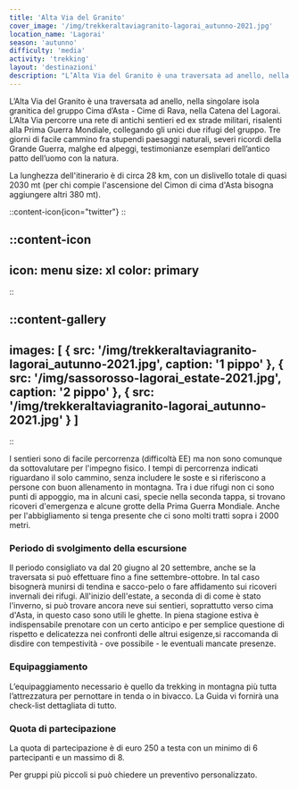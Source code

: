 ```yaml
---
title: 'Alta Via del Granito'
cover_image: '/img/trekkeraltaviagranito-lagorai_autunno-2021.jpg'
location_name: 'Lagorai'
season: 'autunno'
difficulty: 'media'
activity: 'trekking'
layout: 'destinazioni'
description: "L’Alta Via del Granito è una traversata ad anello, nella singolare isola granitica del gruppo Cima d’Asta - Cime di Rava, nella Catena del Lagorai."
---
```


L’Alta Via del Granito è una traversata ad anello, nella singolare isola granitica del gruppo Cima d’Asta - Cime di Rava, nella Catena del Lagorai. L’Alta Via percorre una rete di antichi sentieri ed ex strade militari, risalenti alla Prima Guerra Mondiale, collegando gli unici due rifugi del gruppo. Tre giorni di facile cammino fra stupendi paesaggi naturali, severi ricordi della Grande Guerra, malghe ed alpeggi, testimonianze esemplari dell’antico patto dell’uomo con la natura.

La lunghezza dell'itinerario è di circa 28 km, con un dislivello totale di quasi 2030 mt (per chi compie l'ascensione del Cimon di cima d'Asta bisogna aggiungere altri 380 mt).

::content-icon{icon="twitter"}
::

::content-icon
---
icon: menu
size: xl
color: primary
---
::

::content-gallery
---
images: [ 
    {
        src: '/img/trekkeraltaviagranito-lagorai_autunno-2021.jpg',
        caption: '1 pippo'
    },
    {
        src: '/img/sassorosso-lagorai_estate-2021.jpg',
        caption: '2 pippo'
    },
    {
        src: '/img/trekkeraltaviagranito-lagorai_autunno-2021.jpg'
    }
]
---
::

I sentieri sono di facile percorrenza (difficoltà EE) ma non sono comunque da sottovalutare per l'impegno fisico. I tempi di percorrenza indicati riguardano il solo cammino, senza includere le soste e si riferiscono a persone con buon allenamento in montagna. Tra i due rifugi non ci sono punti di appoggio, ma in alcuni casi, specie nella seconda tappa, si trovano ricoveri d'emergenza e alcune grotte della Prima Guerra Mondiale. Anche per l'abbigliamento si tenga presente che ci sono molti tratti sopra i 2000 metri.

### Periodo di svolgimento della escursione

Il periodo consigliato va dal 20 giugno al 20 settembre, anche se la traversata si può effettuare fino a fine settembre-ottobre. In tal caso bisognerà munirsi di tendina e sacco-pelo o fare affidamento sui ricoveri invernali dei rifugi. All'inizio dell'estate, a seconda di di come è stato l'inverno, si può trovare ancora neve sui sentieri, soprattutto verso cima d'Asta, in questo caso sono utili le ghette. In piena stagione estiva è indispensabile prenotare con un certo anticipo e per semplice questione di rispetto e delicatezza nei confronti delle altrui esigenze,si raccomanda di disdire con tempestività - ove possibile - le eventuali mancate presenze.

### Equipaggiamento

L’equipaggiamento necessario è quello da trekking in montagna più tutta l’attrezzatura per pernottare in tenda o in bivacco. La Guida vi fornirà una check-list dettagliata di tutto.

### Quota di partecipazione

La quota di partecipazione è di euro 250 a testa con un minimo di 6 partecipanti e un massimo di 8.

Per gruppi più piccoli si può chiedere un preventivo personalizzato.
